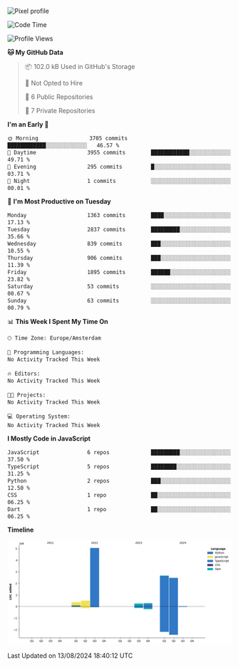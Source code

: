![Pixel profile](https://pixel-profile.vercel.app/api/github-stats?username=Atchferox&screen_effect=true&theme=rainbow
)


<!--START_SECTION:waka-->
![Code Time](http://img.shields.io/badge/Code%20Time-402%20hrs%2046%20mins-blue)

![Profile Views](http://img.shields.io/badge/Profile%20Views-1-blue)

**🐱 My GitHub Data** 

> 📦 102.0 kB Used in GitHub's Storage 
 > 
> 🚫 Not Opted to Hire
 > 
> 📜 6 Public Repositories 
 > 
> 🔑 7 Private Repositories 
 > 
**I'm an Early 🐤** 

```text
🌞 Morning                3705 commits        ████████████░░░░░░░░░░░░░   46.57 % 
🌆 Daytime                3955 commits        ████████████░░░░░░░░░░░░░   49.71 % 
🌃 Evening                295 commits         █░░░░░░░░░░░░░░░░░░░░░░░░   03.71 % 
🌙 Night                  1 commits           ░░░░░░░░░░░░░░░░░░░░░░░░░   00.01 % 
```
📅 **I'm Most Productive on Tuesday** 

```text
Monday                   1363 commits        ████░░░░░░░░░░░░░░░░░░░░░   17.13 % 
Tuesday                  2837 commits        █████████░░░░░░░░░░░░░░░░   35.66 % 
Wednesday                839 commits         ███░░░░░░░░░░░░░░░░░░░░░░   10.55 % 
Thursday                 906 commits         ███░░░░░░░░░░░░░░░░░░░░░░   11.39 % 
Friday                   1895 commits        ██████░░░░░░░░░░░░░░░░░░░   23.82 % 
Saturday                 53 commits          ░░░░░░░░░░░░░░░░░░░░░░░░░   00.67 % 
Sunday                   63 commits          ░░░░░░░░░░░░░░░░░░░░░░░░░   00.79 % 
```


📊 **This Week I Spent My Time On** 

```text
🕑︎ Time Zone: Europe/Amsterdam

💬 Programming Languages: 
No Activity Tracked This Week

🔥 Editors: 
No Activity Tracked This Week

🐱‍💻 Projects: 
No Activity Tracked This Week

💻 Operating System: 
No Activity Tracked This Week
```

**I Mostly Code in JavaScript** 

```text
JavaScript               6 repos             █████████░░░░░░░░░░░░░░░░   37.50 % 
TypeScript               5 repos             ████████░░░░░░░░░░░░░░░░░   31.25 % 
Python                   2 repos             ███░░░░░░░░░░░░░░░░░░░░░░   12.50 % 
CSS                      1 repo              ██░░░░░░░░░░░░░░░░░░░░░░░   06.25 % 
Dart                     1 repo              ██░░░░░░░░░░░░░░░░░░░░░░░   06.25 % 
```



**Timeline**

![Lines of Code chart](https://raw.githubusercontent.com/Atchferox/Atchferox/main/assets/bar_graph.png)


 Last Updated on 13/08/2024 18:40:12 UTC
<!--END_SECTION:waka-->
